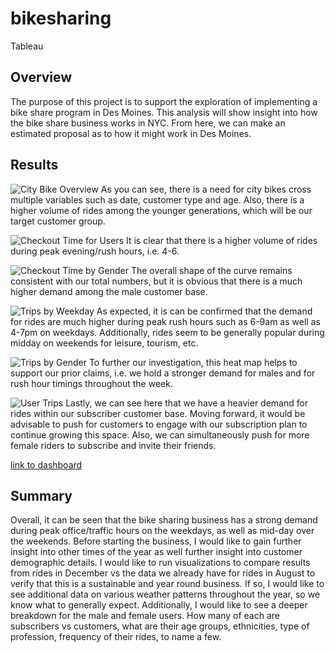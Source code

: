 # bikesharing
Tableau

## Overview
The purpose of this project is to support the exploration of implementing a bike share program in Des Moines. This analysis will show insight into how the bike share business works in NYC. From here, we can make an estimated proposal as to how it might work in Des Moines. 

## Results
![City Bike Overview](1.png)
As you can see, there is a need for city bikes cross multiple variables such as date, customer type and age. Also, there is a higher volume of rides among the younger generations, which will be our target customer group. 

![Checkout Time for Users](2.png)
It is clear that there is a higher volume of rides during peak evening/rush hours, i.e. 4-6. 

![Checkout Time by Gender](3.png)
The overall shape of the curve remains consistent with our total numbers, but it is obvious that there is a much higher demand among the male customer base. 

![Trips by Weekday](4.png)
As expected, it is can be confirmed that the demand for rides are much higher during peak rush hours such as 6-9am as well as 4-7pm on weekdays. Additionally, rides seem to be generally popular during midday on weekends for leisure, tourism, etc. 

![Trips by Gender](5.png)
To further our investigation, this heat map helps to support our prior claims, i.e. we hold a stronger demand for males and for rush hour timings throughout the week. 

![User Trips](6.png)
Lastly, we can see here that we have a heavier demand for rides within our subscriber customer base. Moving forward, it would be advisable to push for customers to engage with our subscription plan to continue growing this space. Also, we can simultaneously push for more female riders to subscribe and invite their friends. 

[link to dashboard](https://public.tableau.com/profile/priti.islam#!/vizhome/NYCCitiBikeChallenge_16117038369600/CityBikePresentation?publish=yes)

## Summary
Overall, it can be seen that the bike sharing business has a strong demand during peak office/traffic hours on the weekdays, as well as mid-day over the weekends. Before starting the business, I would like to gain further insight into other times of the year as well further insight into customer demographic details. I would like to run visualizations to compare results from rides in December vs the data we already have for rides in August to verify that this is a sustainable and year round business. If so, I would like to see additional data on various weather patterns throughout the year, so we know what to generally expect. Additionally, I would like to see a deeper breakdown for the male and female users. How many of each are subscribers vs customers, what are their age groups, ethnicities, type of profession, frequency of their rides, to name a few.
